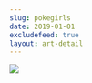 ```yaml
---
slug: pokegirls
date: 2019-01-01
excludefeed: true
layout: art-detail
---
```

![](/art/pokegirls.webp)
